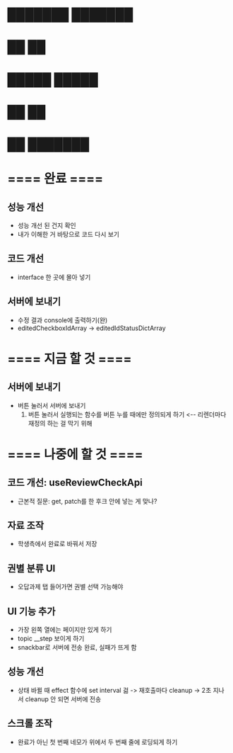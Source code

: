 # ███████ ███████ 
# ██      ██      
# █████   █████   
# ██      ██      
# ██      ███████

# ==== 완료 ====
## 성능 개선
- 성능 개선 된 건지 확인
- 내가 이해한 거 바탕으로 코드 다시 보기
## 코드 개선
- interface 한 곳에 몰아 넣기
## 서버에 보내기
- 수정 결과 console에 출력하기(완)
- editedCheckboxIdArray -> editedIdStatusDictArray

# ==== 지금 할 것 ====
## 서버에 보내기
- 버튼 눌러서 서버에 보내기
    1. 버튼 눌러서 실행되는 함수를 버튼 누를 때에만 정의되게 하기 <-- 리렌더마다 재정의 하는 걸 막기 위해

# ==== 나중에 할 것 ====
## 코드 개선: useReviewCheckApi
- 근본적 질문: get, patch를 한 후크 안에 넣는 게 맞나?
    

## 자료 조작
- 학생측에서 완료로 바꿔서 저장

## 권별 분류 UI
- 오답과제 탭 들어가면 권별 선택 가능해야

## UI 기능 추가
- 가장 왼쪽 열에는 페이지만 있게 하기
- topic __step 보이게 하기
- snackbar로 서버에 전송 완료, 실패가 뜨게 함

## 성능 개선
- 상태 바뀔 때 effect 함수에 set interval 걺 -> 재호출마다 cleanup -> 2초 지나서 cleanup 안 되면 서버에 전송

## 스크롤 조작
- 완료가 아닌 첫 번째 네모가 위에서 두 번째 줄에 로딩되게 하기
